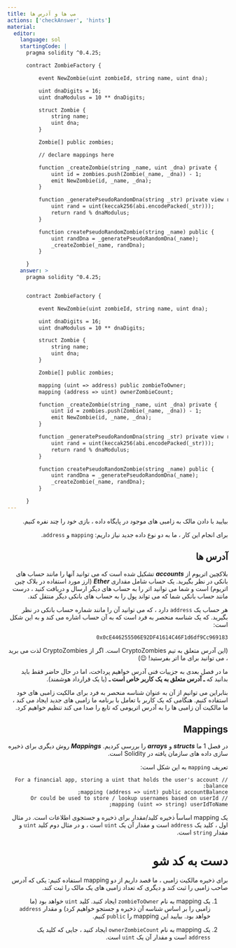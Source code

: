 ```yaml
---
title: مپ ها و آدرس ها
actions: ['checkAnswer', 'hints']
material:
  editor:
    language: sol
    startingCode: |
      pragma solidity ^0.4.25;

      contract ZombieFactory {

          event NewZombie(uint zombieId, string name, uint dna);

          uint dnaDigits = 16;
          uint dnaModulus = 10 ** dnaDigits;

          struct Zombie {
              string name;
              uint dna;
          }

          Zombie[] public zombies;

          // declare mappings here

          function _createZombie(string _name, uint _dna) private {
              uint id = zombies.push(Zombie(_name, _dna)) - 1;
              emit NewZombie(id, _name, _dna);
          } 

          function _generatePseudoRandomDna(string _str) private view returns (uint) {
              uint rand = uint(keccak256(abi.encodePacked(_str)));
              return rand % dnaModulus;
          }

          function createPseudoRandomZombie(string _name) public {
              uint randDna = _generatePseudoRandomDna(_name);
              _createZombie(_name, randDna);
          }

      }
    answer: >
      pragma solidity ^0.4.25;


      contract ZombieFactory {

          event NewZombie(uint zombieId, string name, uint dna);

          uint dnaDigits = 16;
          uint dnaModulus = 10 ** dnaDigits;

          struct Zombie {
              string name;
              uint dna;
          }

          Zombie[] public zombies;

          mapping (uint => address) public zombieToOwner;
          mapping (address => uint) ownerZombieCount;

          function _createZombie(string _name, uint _dna) private {
              uint id = zombies.push(Zombie(_name, _dna)) - 1;
              emit NewZombie(id, _name, _dna);
          } 

          function _generatePseudoRandomDna(string _str) private view returns (uint) {
              uint rand = uint(keccak256(abi.encodePacked(_str)));
              return rand % dnaModulus;
          }

          function createPseudoRandomZombie(string _name) public {
              uint randDna = _generatePseudoRandomDna(_name);
              _createZombie(_name, randDna);
          }

      }
---
```

<div dir="rtl">
بیایید با دادن مالک به زامبی های موجود در پایگاه داده ، بازی خود را چند نفره کنیم.

برای انجام این کار ، ما به دو نوع داده جدید نیاز داریم: `mapping` و `address`.

## آدرس ها

بلاکچین اتریوم از **_accounts_** تشکیل شده است که می توانید آنها را مانند حساب های بانکی در نظر بگیرید. یک حساب شامل مقداری **_Ether_** (ارز مورد استفاده در بلاک چین اتریوم) است و شما می توانید اتر را به حساب های دیگر ارسال و دریافت کنید ، درست مانند حساب بانکی شما که می تواند پول را به حساب های بانکی دیگر منتقل کند.

هر حساب یک `address` دارد ، که می توانید آن را مانند شماره حساب بانکی در نظر بگیرید. که یک شناسه منحصر به فرد است که به آن حساب اشاره می کند و به این شکل است:

`0x0cE446255506E92DF41614C46F1d6df9Cc969183`

(این آدرس متعلق به تیم CryptoZombies است. اگر از CryptoZombies لذت می برید ، می توانید برای ما اتر بفرستید! 😉)

ما در فصل بعدی به جزییات فنی آدرس خواهیم پرداخت، اما در حال حاضر فقط باید بدانید که **ـ آدرس متعلق به یک کاربر خاص است ـ** (یا یک قرارداد هوشمند).

بنابراین می توانیم از آن به عنوان شناسه منحصر به فرد برای مالکیت زامبی های خود استفاده کنیم. هنگامی که یک کاربر با تعامل با برنامه ما زامبی های جدید ایجاد می کند ، ما مالکیت آن زامبی ها را به آدرس اتریومی که تابع را صدا می کند تنظیم خواهیم کرد.

## Mappings

در فصل 1 ما **_structs_** و **_arrays_** را بررسی کردیم. **_Mappings_** روش دیگری برای ذخیره سازی داده های سازمان یافته در Solidity است.

تعریف `mapping` به این شکل است:

```
// For a financial app, storing a uint that holds the user's account balance:
mapping (address => uint) public accountBalance;
// Or could be used to store / lookup usernames based on userId
mapping (uint => string) userIdToName;
```

یک mapping اساساً ذخیره کلید/مقدار برای ذخیره و جستجوی اطلاعات است. در مثال اول ، کلید یک `address` است و مقدار آن یک `uint` است ، و در مثال دوم کلید `uint` و مقدار `string` است.

# دست به کد شو

برای ذخیره مالکیت زامبی ، ما قصد داریم از دو mapping استفاده کنیم: یکی که آدرس صاحب زامبی را ثبت کند و دیگری که تعداد زامبی های یک مالک را ثبت کند.

1. یک mapping به نام `zombieToOwner` ایجاد کنید. کلید `uint` خواهد بود (ما زامبی را بر اساس شناسه آن ذخیره و جستجو خواهیم کرد) و مقدار `address` خواهد بود. بیایید این mapping را `public` کنیم.

2. یک mapping به نام `ownerZombieCount` ایجاد کنید ، جایی که کلید یک `address` است و مقدار آن یک `uint` است.
</div>
